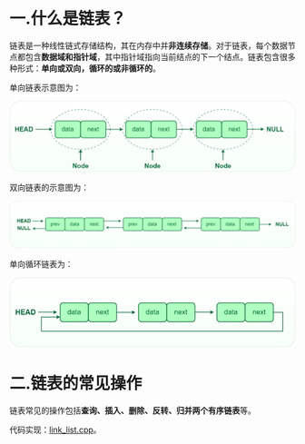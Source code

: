 # 一.什么是链表？

链表是一种线性链式存储结构，其在内存中并**非连续存储**。对于链表，每个数据节点都包含**数据域和指针域**，其中指针域指向当前结点的下一个结点。链表包含很多种形式：**单向或双向，循环的或非循环的**。

单向链表示意图为：

![Singlelinkedlist](images/Singlelinkedlist.png)

双向链表的示意图为：

<img src="images/Doublylinkedlist.png" alt="Doublylinkedlist" style="zoom:80%;" />

单向循环链表为：

<img src="images/Circularlinkedlist.png" alt="Circularlinkedlist" style="zoom:80%;" />

# 二.链表的常见操作

链表常见的操作包括**查询、插入、删除、反转、归并两个有序链表**等。

代码实现：[link_list.cpp](https://github.com/sxwee/Data-Structures-and-Algorithms/blob/main/codes/ds/linked_list/link_list.cpp)。

